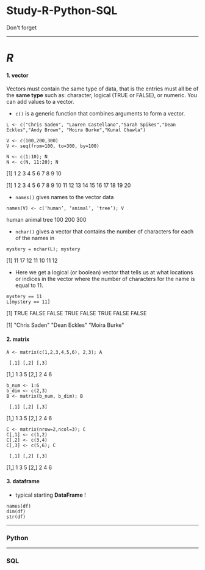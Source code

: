 # Study-R-Python-SQL
Don't forget

------------------------------------------------------------------------------------------------------------------------------------
# *R*
#### 1. vector
Vectors must contain the same type of data, that is the entries must all be of the **same type** such as: character, logical (TRUE or FALSE), or numeric. You can add values to a vector.
 - `c()` is a generic function that combines arguments to form a vector.
```
L <- c("Chris Saden", "Lauren Castellano","Sarah Spikes","Dean Eckles","Andy Brown", "Moira Burke","Kunal Chawla")

V <- c(100,200,300)
V <- seq(from=100, to=300, by=100)

N <- c(1:10); N
N <- c(N, 11:20); N
```
 [1]  1  2  3  4  5  6  7  8  9 10
 
 [1]  1  2  3  4  5  6  7  8  9 10 11 12 13 14 15 16 17 18 19 20
 
 - `names()` gives names to the vector data
```
names(V) <- c(‘human’, ‘animal’, ‘tree’); V
```
 human animal   tree 
   100    200    300 

 - `nchar()` gives a vector that contains the number of characters for each of the names in
```
mystery = nchar(L); mystery
```
 [1] 11 17 12 11 10 11 12

 - Here we get a logical (or boolean) vector that tells us at what locations or indices in the vector where the number of characters for the name is equal to 11.
```
mystery == 11
L[mystery == 11]
```
 [1]  TRUE FALSE FALSE  TRUE FALSE  TRUE FALSE FALSE
 
 [1] "Chris Saden" "Dean Eckles" "Moira Burke"

#### 2. matrix
```
A <- matrix(c(1,2,3,4,5,6), 2,3); A
```
     [,1] [,2] [,3]
[1,]    1    3    5
[2,]    2    4    6

```
b_num <- 1:6
b_dim <- c(2,3)
B <- matrix(b_num, b_dim); B
```
     [,1] [,2] [,3]
[1,]    1    3    5
[2,]    2    4    6

```
C <- matrix(nrow=2,ncol=3); C
C[,1] <- c(1,2)
C[,2] <- c(3,4)
C[,3] <- c(5,6); C
```
     [,1] [,2] [,3]
[1,]    1    3    5
[2,]    2    4    6














#### 3. dataframe



 - typical starting **DataFrame** !
```
names(df)
dim(df)
str(df) 
```































------------------------------------------------------------------------------------------------------------------------------------
### Python













------------------------------------------------------------------------------------------------------------------------------------
### SQL























































































